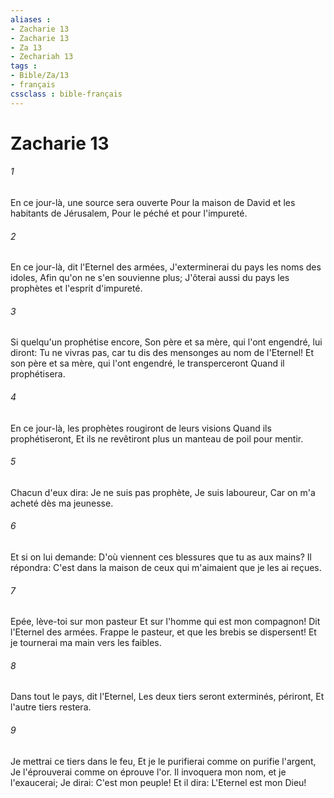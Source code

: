 ```yaml
---
aliases : 
- Zacharie 13
- Zacharie 13
- Za 13
- Zechariah 13
tags : 
- Bible/Za/13
- français
cssclass : bible-français
---
```


# Zacharie 13

###### 1
En ce jour-là, une source sera ouverte Pour la maison de David et les habitants de Jérusalem, Pour le péché et pour l'impureté.
###### 2
En ce jour-là, dit l'Eternel des armées, J'exterminerai du pays les noms des idoles, Afin qu'on ne s'en souvienne plus; J'ôterai aussi du pays les prophètes et l'esprit d'impureté.
###### 3
Si quelqu'un prophétise encore, Son père et sa mère, qui l'ont engendré, lui diront: Tu ne vivras pas, car tu dis des mensonges au nom de l'Eternel! Et son père et sa mère, qui l'ont engendré, le transperceront Quand il prophétisera.
###### 4
En ce jour-là, les prophètes rougiront de leurs visions Quand ils prophétiseront, Et ils ne revêtiront plus un manteau de poil pour mentir.
###### 5
Chacun d'eux dira: Je ne suis pas prophète, Je suis laboureur, Car on m'a acheté dès ma jeunesse.
###### 6
Et si on lui demande: D'où viennent ces blessures que tu as aux mains? Il répondra: C'est dans la maison de ceux qui m'aimaient que je les ai reçues.
###### 7
Epée, lève-toi sur mon pasteur Et sur l'homme qui est mon compagnon! Dit l'Eternel des armées. Frappe le pasteur, et que les brebis se dispersent! Et je tournerai ma main vers les faibles.
###### 8
Dans tout le pays, dit l'Eternel, Les deux tiers seront exterminés, périront, Et l'autre tiers restera.
###### 9
Je mettrai ce tiers dans le feu, Et je le purifierai comme on purifie l'argent, Je l'éprouverai comme on éprouve l'or. Il invoquera mon nom, et je l'exaucerai; Je dirai: C'est mon peuple! Et il dira: L'Eternel est mon Dieu!
